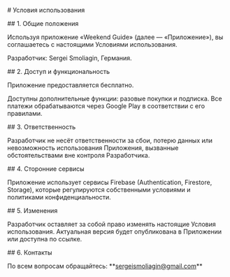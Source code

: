 \# Условия использования



\## 1. Общие положения

Используя приложение «Weekend Guide» (далее — «Приложение»), вы соглашаетесь с настоящими Условиями использования.  

Разработчик: Sergei Smoliagin, Германия.



\## 2. Доступ и функциональность

Приложение предоставляется бесплатно.  

Доступны дополнительные функции: разовые покупки и подписка. Все платежи обрабатываются через Google Play в соответствии с его правилами.



\## 3. Ответственность

Разработчик не несёт ответственности за сбои, потерю данных или невозможность использования Приложения, вызванные обстоятельствами вне контроля Разработчика.



\## 4. Сторонние сервисы

Приложение использует сервисы Firebase (Authentication, Firestore, Storage), которые регулируются собственными условиями и политиками конфиденциальности.



\## 5. Изменения

Разработчик оставляет за собой право изменять настоящие Условия использования. Актуальная версия будет опубликована в Приложении или доступна по ссылке.



\## 6. Контакты

По всем вопросам обращайтесь: \*\*sergeismoliagin@gmail.com\*\*




